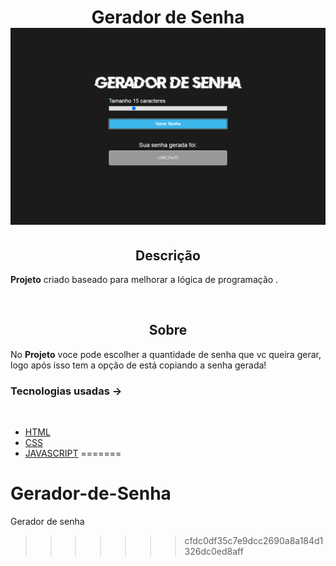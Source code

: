 
<h1 align='center'>Gerador de Senha</1>

<br/>
<img src='img/Sem título.png'>

<br/>

<h2 align='center'>Descrição</h2> 

**Projeto** criado baseado para melhorar a lógica de programação .

<br/>

<h2 align='center'>Sobre</h2>

No **Projeto** voce pode escolher a quantidade de senha que vc queira gerar, logo após isso tem a opção de está copiando a senha gerada!
<br/>

### **Tecnologias usadas** ->
<br/>

- [HTML]()
- [CSS]()
- [JAVASCRIPT]()
=======
# Gerador-de-Senha
 Gerador de senha 
>>>>>>> cfdc0df35c7e9dcc2690a8a184d1326dc0ed8aff
